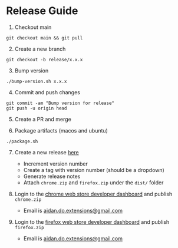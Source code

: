 # Release Guide

1. Checkout main
```
git checkout main && git pull
```

2. Create a new branch
```
git checkout -b release/x.x.x
```

3. Bump version
```
./bump-version.sh x.x.x
```

4. Commit and push changes
```
git commit -am "Bump version for release"
git push -u origin head
```

5. Create a PR and merge

6. Package artifacts (macos and ubuntu)
```
./package.sh
```

7. Create a new release [here](https://github.com/REslim30/bitbucket-syntax-highlighting/releases/new)
    - Increment version number
    - Create a tag with version number (should be a dropdown)
    - Generate release notes
    - Attach `chrome.zip` and `firefox.zip` under the `dist/` folder

8. Login to the [chrome web store developer dashboard](https://chrome.google.com/u/1/webstore/devconsole) and publish `chrome.zip`
    - Email is aidan.do.extensions@gmail.com

9. Login to the [firefox web store developer dashboard]() and publish `firefox.zip`
    - Email is aidan.do.extensions@gmail.com
